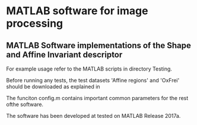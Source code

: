 # MATLAB software for image processing

## MATLAB Software implementations of the Shape and Affine Invariant descriptor

For example usage refer to the MATLAB scripts in directory Testing.

Before running any tests, the test datasets 'Affine regions' and 'OxFrei' should be downloaded as explained in

The funciton config.m contains important common parameters for the rest ofthe software. 


The software has been developed at tested on MATLAB Release 2017a.
